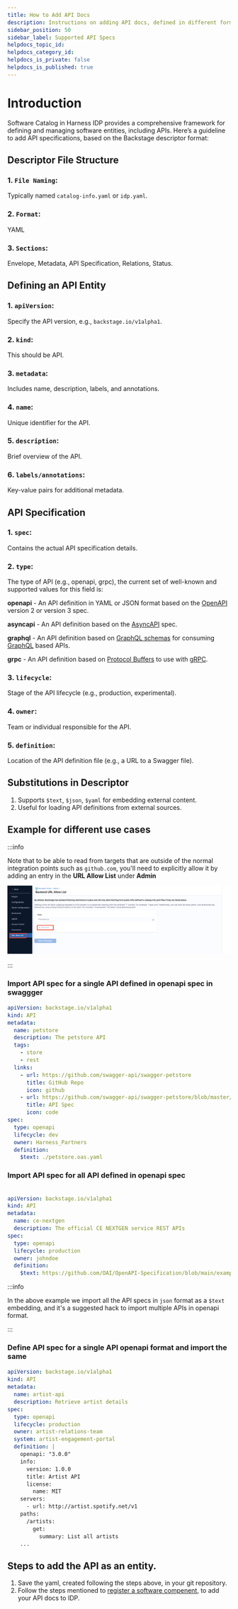 ```yaml
---
title: How to Add API Docs
description: Instructions on adding API docs, defined in different formats.
sidebar_position: 50
sidebar_label: Supported API Specs
helpdocs_topic_id:
helpdocs_category_id:
helpdocs_is_private: false
helpdocs_is_published: true
---
```


# Introduction 

Software Catalog in Harness IDP provides a comprehensive framework for defining and managing software entities, including APIs. Here’s a guideline to add API specifications, based on the Backstage descriptor format:

## Descriptor File Structure
### 1. `File Naming`: 
Typically named `catalog-info.yaml` or `idp.yaml`.
### 2. `Format`: 
YAML
### 3. `Sections`: 
Envelope, Metadata, API Specification, Relations, Status.

## Defining an API Entity
### 1. `apiVersion`: 
Specify the API version, e.g., `backstage.io/v1alpha1`.
### 2. `kind`: 
This should be API.
### 3. `metadata`: 
Includes name, description, labels, and annotations.
### 4. `name`: 
Unique identifier for the API.
### 5. `description`: 
Brief overview of the API.
### 6. `labels/annotations`: 
Key-value pairs for additional metadata.

## API Specification
### 1. `spec`: 
Contains the actual API specification details.
### 2. `type`: 
The type of API (e.g., openapi, grpc), the current set of well-known and supported values for this field is:

**openapi** - An API definition in YAML or JSON format based on the [OpenAPI](https://swagger.io/specification/) version 2 or version 3 spec.

**asyncapi** - An API definition based on the [AsyncAPI](https://www.asyncapi.com/docs/specifications/latest/) spec.

**graphql** - An API definition based on [GraphQL schemas](https://spec.graphql.org/) for consuming [GraphQL](https://spec.graphql.org/) based APIs.

**grpc** - An API definition based on [Protocol Buffers](https://spec.graphql.org/) to use with [gRPC](https://grpc.io/).

### 3. `lifecycle`: 
Stage of the API lifecycle (e.g., production, experimental).
### 4. `owner`: 
Team or individual responsible for the API.
### 5. `definition`: 
Location of the API definition file (e.g., a URL to a Swagger file).

## Substitutions in Descriptor
1. Supports `$text`, `$json`, `$yaml` for embedding external content.
2. Useful for loading API definitions from external sources.

## Example for different use cases

:::info

Note that to be able to read from targets that are outside of the normal integration points such as `github.com`, you'll need to explicitly allow it by adding an entry in the **URL Allow List** under **Admin**

![](static/url-allow-list.png)

:::

### Import API spec for a single API defined in openapi spec in swaggger

```yaml
apiVersion: backstage.io/v1alpha1
kind: API
metadata:
  name: petstore
  description: The petstore API
  tags:
    - store
    - rest
  links:
    - url: https://github.com/swagger-api/swagger-petstore
      title: GitHub Repo
      icon: github
    - url: https://github.com/swagger-api/swagger-petstore/blob/master/src/main/resources/openapi.yaml
      title: API Spec
      icon: code
spec:
  type: openapi
  lifecycle: dev
  owner: Harness_Partners
  definition:
    $text: ./petstore.oas.yaml
```
### Import API spec for all API defined in openapi spec

```yaml

apiVersion: backstage.io/v1alpha1
kind: API
metadata:
  name: ce-nextgen
  description: The official CE NEXTGEN service REST APIs
spec:
  type: openapi
  lifecycle: production
  owner: johndoe
  definition:
    $text: https://github.com/OAI/OpenAPI-Specification/blob/main/examples/v2.0/json/api-with-examples.json
```

:::info

In the above example we import all the API specs in `json` format as a `$text` embedding, and it's a suggested hack to import multiple APIs in openapi format. 

:::

### Define API spec for a single API openapi format and import the same

```yaml
apiVersion: backstage.io/v1alpha1
kind: API
metadata:
  name: artist-api
  description: Retrieve artist details
spec:
  type: openapi
  lifecycle: production
  owner: artist-relations-team
  system: artist-engagement-portal
  definition: |
    openapi: "3.0.0"
    info:
      version: 1.0.0
      title: Artist API
      license:
        name: MIT
    servers:
      - url: http://artist.spotify.net/v1
    paths:
      /artists:
        get:
          summary: List all artists
    ...
```
## Steps to add the API as an entity.

1. Save the yaml, created following the steps above, in your git repository. 
2. Follow the steps mentioned to [register a software compenent](https://developer.harness.io/docs/internal-developer-portal/get-started/register-a-new-software-component#register-the-software-component), to add your API docs to IDP.  